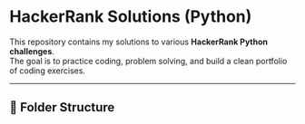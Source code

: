 # HackerRank Solutions (Python)

This repository contains my solutions to various **HackerRank Python challenges**.  
The goal is to practice coding, problem solving, and build a clean portfolio of coding exercises.

---

## 📂 Folder Structure
